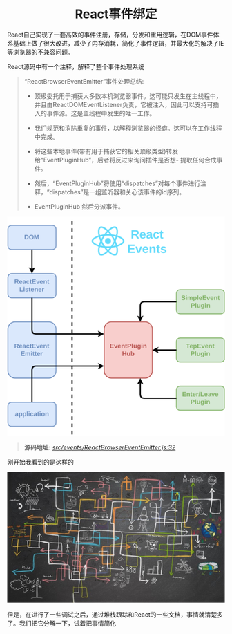 <h1 align="center">React事件绑定</h1>
React自己实现了一套高效的事件注册，存储，分发和重用逻辑，在DOM事件体系基础上做了很大改进，减少了内存消耗，简化了事件逻辑，并最大化的解决了IE等浏览器的不兼容问题。



React源码中有一个注释，解释了整个事件处理系统

> “ReactBrowserEventEmitter”事件处理总结:
>
> - 顶级委托用于捕获大多数本机浏览器事件。这可能只发生在主线程中，并且由ReactDOMEventListener负责，它被注入，因此可以支持可插入的事件源。这是主线程中发生的唯一工作。
>
> - 我们规范和消除重复的事件，以解释浏览器的怪癖。这可以在工作线程中完成。
>
> - 将这些本地事件(带有用于捕获它的相关顶级类型)转发给“EventPluginHub”，后者将反过来询问插件是否想- 提取任何合成事件。
>
> - 然后，“EventPluginHub”将使用“dispatches”对每个事件进行注释，“dispatches”是一组监听器和关心该事件的id序列。
>
> - EventPluginHub 然后分派事件。

![image-20190706174510830](./assets/React事件绑定-4.png)



> **源码地址:** [*src/events/ReactBrowserEventEmitter.js:32*](https://github.com/facebook/react/blob/b87aabdfe1b7461e7331abb3601d9e6bb27544bc/packages/react-dom/src/events/ReactBrowserEventEmitter.js#L32)

刚开始我看到的是这样的

![](./assets/React事件绑定-3.jpg)

但是，在进行了一些调试之后，通过堆栈跟踪和React的一些文档，事情就清楚多了。我们把它分解一下，试着把事情简化









